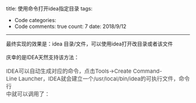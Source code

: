 title: 使用命令打开idea指定目录
tags: 
  - Code
categories: 
  - Code
comments: true
count: 7
date: 2018/9/12
---
  <div yne-bulb-block="paragraph" style="white-space: pre-wrap;">最终实现的效果是：idea&nbsp;目录/文件，可以使用idea打开改目录或者该文件</div><div yne-bulb-block="paragraph" style="white-space: pre-wrap;"><br></div><div yne-bulb-block="paragraph" style="white-space: pre-wrap;">庆幸的是IDEA天然支持该方法：</div><div yne-bulb-block="paragraph" style="white-space: pre-wrap;"><br></div><div yne-bulb-block="paragraph" style="white-space: pre-wrap;"><span style="font-size:15px;color:#444444;background-color:#ffffff;">IDEA可以自动生成对应的命令，点击Tools-&gt;Create&nbsp;Command-Line&nbsp;Launcher，IDEA就会建立一个/usr/local/bin/idea的可执行文件，命令行</span></div><div yne-bulb-block="paragraph" style="white-space: pre-wrap;"><span style="font-size:15px;color:#444444;background-color:#ffffff;">中就可以调用了：</span></div><div yne-bulb-block="paragraph" style="white-space: pre-wrap;"><br></div><div yne-bulb-block="image"><img data-media-type="image" src="http://note.youdao.com/yws/public/resource/68223916cc24226197cdb4defa392e3f/xmlnote/WEBd298ca20dc60346959703d8462658c88/FA703DBE9C1F4B7CA5C14563CB9F3596/3757" alt=""></div><div yne-bulb-block="image"><img data-media-type="image" src="http://note.youdao.com/yws/public/resource/68223916cc24226197cdb4defa392e3f/xmlnote/WEBd298ca20dc60346959703d8462658c88/2E1A02421C6A40E1A0A348F3C406479D/3756" alt=""></div><div yne-bulb-block="paragraph" style="white-space: pre-wrap;"><br></div>
